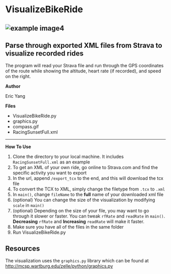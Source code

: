 # VisualizeBikeRide

![example image4](https://user-images.githubusercontent.com/30561629/39067038-45fe4c78-44a5-11e8-86a0-75503fa1c244.png)
 ---

## Parse through exported XML files from Strava to visualize recorded rides

The program will read your Strava file and run through the GPS coordinates of the route while showing the altitude, heart rate (if recorded), and speed on the right.

**Author**

Eric Yang


**Files**

* VisualizeBikeRide.py
* graphics.py
* compass.gif
* RacingSunsetFull.xml

---

**How To Use**

1. Clone the directory to your local machine. It includes `RacingSunsetFull.xml` as an example
2. To get an XML of your own ride, go online to Strava.com and find the specific activity you want to export
3. In the url, append `/export_tcx` to the end, and this will download the tcx file
4. To convert the TCX to XML, simply change the filetype from `.tcx` to `.xml`
5. In `main()`, change `fileName` to the **full** name of your downloaded xml file
6. (optional) You can change the size of the visualization by modifying `scale` in `main()`
7. (optional) Depending on the size of your file, you may want to go through it slower or faster. You can tweak `rfRate` and `readRate` in `main()`. **Decreasing** `rfRate` and **Increasing** `readRate` will make it faster.
8. Make sure you have all of the files in the same folder
9. Run VisualizeBikeRide.py

## Resources

The visualization uses the `graphics.py` library which can be found at http://mcsp.wartburg.edu/zelle/python/graphics.py